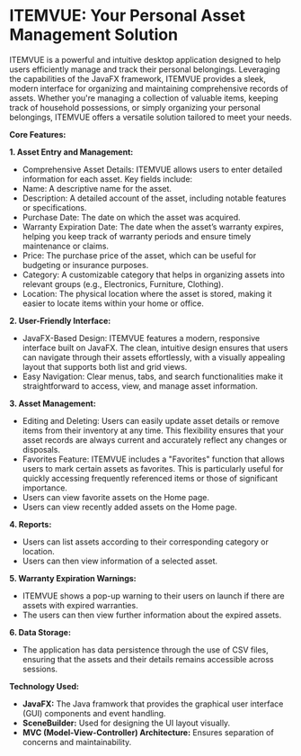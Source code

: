 # ITEMVUE: Your Personal Asset Management Solution

ITEMVUE is a powerful and intuitive desktop application designed to help users efficiently manage and track their personal belongings. Leveraging the capabilities of the JavaFX framework, ITEMVUE provides a sleek, modern interface for organizing and maintaining comprehensive records of assets. Whether you're managing a collection of valuable items, keeping track of household possessions, or simply organizing your personal belongings, ITEMVUE offers a versatile solution tailored to meet your needs.

**Core Features:**

**1. Asset Entry and Management:**
* Comprehensive Asset Details: ITEMVUE allows users to enter detailed information for each asset. Key fields include:
* Name: A descriptive name for the asset.
* Description: A detailed account of the asset, including notable features or specifications.
* Purchase Date: The date on which the asset was acquired.
* Warranty Expiration Date: The date when the asset’s warranty expires, helping you keep track of warranty periods and ensure timely maintenance or claims.
* Price: The purchase price of the asset, which can be useful for budgeting or insurance purposes.
* Category: A customizable category that helps in organizing assets into relevant groups (e.g., Electronics, Furniture, Clothing).
* Location: The physical location where the asset is stored, making it easier to locate items within your home or office.

  
**2. User-Friendly Interface:**
* JavaFX-Based Design: ITEMVUE features a modern, responsive interface built on JavaFX. The clean, intuitive design ensures that users can navigate through their assets effortlessly, with a visually appealing layout that supports both list and grid views.
* Easy Navigation: Clear menus, tabs, and search functionalities make it straightforward to access, view, and manage asset information.


**3. Asset Management:**
* Editing and Deleting: Users can easily update asset details or remove items from their inventory at any time. This flexibility ensures that your asset records are always current and accurately reflect any changes or disposals.
* Favorites Feature: ITEMVUE includes a "Favorites" function that allows users to mark certain assets as favorites. This is particularly useful for quickly accessing frequently referenced items or those of significant importance.
* Users can view favorite assets on the Home page.
* Users can view recently added assets on the Home page.


**4. Reports:**
* Users can list assets according to their corresponding category or location.
* Users can then view information of a selected asset.


**5. Warranty Expiration Warnings:**
* ITEMVUE shows a pop-up warning to their users on launch if there are assets with expired warranties.
* The users can then view further information about the expired assets.


**6. Data Storage:**
* The application has data persistence through the use of CSV files, ensuring that the assets and their details remains accessible across sessions.


**Technology Used:**
* **JavaFX:** The Java framwork that provides the graphical user interface (GUI) components and event handling.
* **SceneBuilder:** Used for designing the UI layout visually.
* **MVC (Model-View-Controller) Architecture:** Ensures separation of concerns and maintainability. 
